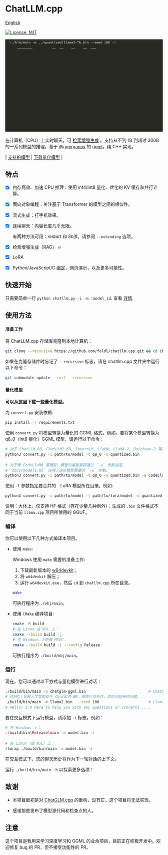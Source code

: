 # ChatLLM.cpp

[English](README.md)

[![License: MIT](https://img.shields.io/badge/license-MIT-blue)](LICENSE)

![](./docs/demo.gif)

在计算机（CPU）上实时聊天，可 [检索增强生成](./docs/rag.md) 。支持从不到 1B 到超过 300B 的一系列模型的推理。基于 [@ggerganov](https://github.com/ggerganov) 的 [ggml](https://github.com/ggerganov/ggml)，纯 C++ 实现。

| [支持的模型](./docs/models.md) | [下载量化模型](./docs/quick_start.md#download-quantized-models) |

## 特点

- [x] 内存高效、加速 CPU 推理：使用 int4/int8 量化、优化的 KV 缓存和并行计算。
- [x] 面向对象编程：关注基于 Transformer 的模型之间的相似性。
- [x] 流式生成：打字机效果。
- [x] 连续聊天：内容长度几乎无限。

    有两种方法可用：_restart_ 和 _Shift_。请参阅 `--extending` 选项。

- [x] 检索增强生成（RAG） 🔥

- [x] LoRA
- [x] Python/JavaScript/C [绑定](./docs/binding.md)，网页演示，以及更多可能性。

## 快速开始

只需要简单一行 `python chatllm.py -i -m :model_id`. 查看 [详情](./docs/quick_start.md).

## 使用方法

#### 准备工作

将 ChatLLM.cpp 存储库克隆到本地计算机：

```sh
git clone --recursive https://github.com/foldl/chatllm.cpp.git && cd chatllm.cpp
```

如果在克隆存储库时忘记了 `--recursive` 标志，请在 chatllm.cpp 文件夹中运行以下命令：

```sh
git submodule update --init --recursive
```

#### 量化模型

**可以从[这里](https://modelscope.cn/models/judd2024/chatllm_quantized_models)下载一些量化模型。**

为 `convert.py` 安装依赖:

```sh
pip install -r requirements.txt
```

使用 `convert.py` 将模型转换为量化的 GGML 格式。例如，要将某个模型转换为 q8_0（int8 量化）GGML 模型，请运行以下命令：

```sh
# 对于 ChatLLM-6B, ChatLLM2-6B, InternLM, LlaMA, LlaMA-2, Baichuan-2 等模型，使用以下命令转换
python3 convert.py -i path/to/model -t q8_0 -o quantized.bin

# 对于像 CodeLlaMA 等模型，模型的类型需要通过 `-a` 参数指定。
# `docs/models.md` 说明了这些模型需要的 `-a` 参数。
python3 convert.py -i path/to/model -t q8_0 -o quantized.bin -a CodeLlaMA
```

使用 `-l` 参数指定要合并的　LoRA 模型所在目录。例如:

```sh
python3 convert.py -i path/to/model -l path/to/lora/model -o quantized.bin
```

说明：大体上，仅支持 HF 格式（存在少量几种例外）；生成的 `.bin` 文件格式不同于当前 `llama.cpp` 项目所使用的 GGUF。

### 编译

你可以使用以下几种方式编译本项目。

- 使用 `make`:

  Windows 使用 `make` 需要的准备工作:

  1. 下载最新版本的 [w64devkit](https://github.com/skeeto/w64devkit/releases)；
  2. 将 `w64devkit` 解压；
  3. 运行 `w64devkit.exe`，然后 `cd` 到 `chatllm.cpp` 所在目录。

  ```sh
  make
  ```

  可执行程序为 `./obj/main`。

- 使用 `CMake` 编译项目:

  ```sh
  cmake -B build
  # 在 Linux 或 WSL 上：
  cmake --build build -j
  # 在 Windows 上使用 MSVC：
  cmake --build build -j --config Release
  ```

  可执行程序为 `./build/obj/main`。

### 运行

现在，您可以通过以下方式与量化模型进行对话：

```sh
./build/bin/main -m chatglm-ggml.bin                            # ChatGLM-6B
# 你好👋！我是人工智能助手 ChatGLM-6B，很高兴见到你，欢迎问我任何问题。
./build/bin/main -m llama2.bin  --seed 100                      # Llama-2-Chat-7B
# Hello! I'm here to help you with any questions or concerns ....
```

要在交互模式下运行模型，请添加 `-i` 标志。例如：

```sh
# 在 Windows 上：
.\build\bin\Release\main -m model.bin -i

# 在 Linux（或 WSL）上：
rlwrap ./build/bin/main -m model.bin -i
```

在交互模式下，您的聊天历史将作为下一轮对话的上下文。

运行 `./build/bin/main -h` 以探索更多选项！

## 致谢

* 本项目起初是对 [ChatGLM.cpp](https://github.com/li-plus/chatglm.cpp) 的重构，没有它，这个项目将无法实现。

* 感谢那些发布了模型源代码和检查点的人。

## 注意

这个项目是我用来学习深度学习和 GGML 的业余项目，目前正在积极开发中。欢迎修复 bug 的 PR，但不接受功能性的 PR。
